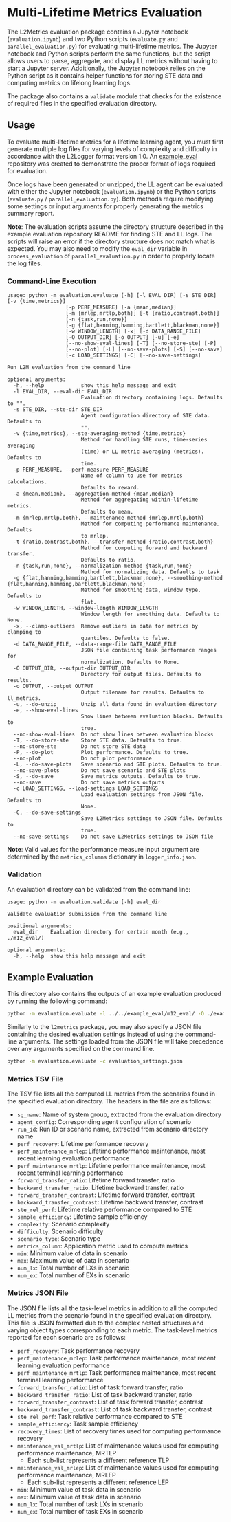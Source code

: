 # Multi-Lifetime Metrics Evaluation

The L2Metrics evaluation package contains a Jupyter notebook (`evaluation.ipynb`) and two Python scripts (`evaluate.py` and `parallel_evaluation.py`) for evaluating multi-lifetime metrics. The Jupyter notebook and Python scripts perform the same functions, but the script allows users to parse, aggregate, and display LL metrics without having to start a Jupyter server. Additionally, the Jupyter notebook relies on the Python script as it contains helper functions for storing STE data and computing metrics on lifelong learning logs.

The package also contains a `validate` module that checks for the existence of required files in the specified evaluation directory.

## Usage

To evaluate multi-lifetime metrics for a lifetime learning agent, you must first generate multiple log files for varying levels of complexity and difficulty in accordance with the L2Logger format version 1.0. An [example_eval](https://github.com/darpa-l2m/example_eval) repository was created to demonstrate the proper format of logs required for evaluation.

Once logs have been generated or unzipped, the LL agent can be evaluated with either the Jupyter notebook (`evaluation.ipynb`) or the Python scripts (`evaluate.py` / `parallel_evaluation.py`). Both methods require modifying some settings or input arguments for properly generating the metrics summary report.

**Note**: The evaluation scripts assume the directory structure described in the example evaluation repository README for finding STE and LL logs. The scripts will raise an error if the directory structure does not match what is expected. You may also need to modify the `eval_dir` variable in `process_evaluation` of `parallel_evaluation.py` in order to properly locate the log files.

### Command-Line Execution

```
usage: python -m evaluation.evaluate [-h] [-l EVAL_DIR] [-s STE_DIR] [-v {time,metrics}]
                   [-p PERF_MEASURE] [-a {mean,median}]
                   [-m {mrlep,mrtlp,both}] [-t {ratio,contrast,both}]
                   [-n {task,run,none}]
                   [-g {flat,hanning,hamming,bartlett,blackman,none}]
                   [-w WINDOW_LENGTH] [-x] [-d DATA_RANGE_FILE]
                   [-O OUTPUT_DIR] [-o OUTPUT] [-u] [-e]
                   [--no-show-eval-lines] [-T] [--no-store-ste] [-P]
                   [--no-plot] [-L] [--no-save-plots] [-S] [--no-save]
                   [-c LOAD_SETTINGS] [-C] [--no-save-settings]

Run L2M evaluation from the command line

optional arguments:
  -h, --help            show this help message and exit
  -l EVAL_DIR, --eval-dir EVAL_DIR
                        Evaluation directory containing logs. Defaults to "".
  -s STE_DIR, --ste-dir STE_DIR
                        Agent configuration directory of STE data. Defaults to
                        "".
  -v {time,metrics}, --ste-averaging-method {time,metrics}
                        Method for handling STE runs, time-series averaging
                        (time) or LL metric averaging (metrics). Defaults to
                        time.
  -p PERF_MEASURE, --perf-measure PERF_MEASURE
                        Name of column to use for metrics calculations.
                        Defaults to reward.
  -a {mean,median}, --aggregation-method {mean,median}
                        Method for aggregating within-lifetime metrics.
                        Defaults to mean.
  -m {mrlep,mrtlp,both}, --maintenance-method {mrlep,mrtlp,both}
                        Method for computing performance maintenance. Defaults
                        to mrlep.
  -t {ratio,contrast,both}, --transfer-method {ratio,contrast,both}
                        Method for computing forward and backward transfer.
                        Defaults to ratio.
  -n {task,run,none}, --normalization-method {task,run,none}
                        Method for normalizing data. Defaults to task.
  -g {flat,hanning,hamming,bartlett,blackman,none}, --smoothing-method {flat,hanning,hamming,bartlett,blackman,none}
                        Method for smoothing data, window type. Defaults to
                        flat.
  -w WINDOW_LENGTH, --window-length WINDOW_LENGTH
                        Window length for smoothing data. Defaults to None.
  -x, --clamp-outliers  Remove outliers in data for metrics by clamping to
                        quantiles. Defaults to false.
  -d DATA_RANGE_FILE, --data-range-file DATA_RANGE_FILE
                        JSON file containing task performance ranges for
                        normalization. Defaults to None.
  -O OUTPUT_DIR, --output-dir OUTPUT_DIR
                        Directory for output files. Defaults to results.
  -o OUTPUT, --output OUTPUT
                        Output filename for results. Defaults to ll_metrics.
  -u, --do-unzip        Unzip all data found in evaluation directory
  -e, --show-eval-lines
                        Show lines between evaluation blocks. Defaults to
                        true.
  --no-show-eval-lines  Do not show lines between evaluation blocks
  -T, --do-store-ste    Store STE data. Defaults to true.
  --no-store-ste        Do not store STE data
  -P, --do-plot         Plot performance. Defaults to true.
  --no-plot             Do not plot performance
  -L, --do-save-plots   Save scenario and STE plots. Defaults to true.
  --no-save-plots       Do not save scenario and STE plots
  -S, --do-save         Save metrics outputs. Defaults to true.
  --no-save             Do not save metrics outputs
  -c LOAD_SETTINGS, --load-settings LOAD_SETTINGS
                        Load evaluation settings from JSON file. Defaults to
                        None.
  -C, --do-save-settings
                        Save L2Metrics settings to JSON file. Defaults to
                        true.
  --no-save-settings    Do not save L2Metrics settings to JSON file
```

**Note**: Valid values for the performance measure input argument are determined by the `metrics_columns` dictionary in `logger_info.json`.

### Validation

An evaluation directory can be validated from the command line:

```
usage: python -m evaluation.validate [-h] eval_dir

Validate evaluation submission from the command line

positional arguments:
  eval_dir    Evaluation directory for certain month (e.g., ./m12_eval/)

optional arguments:
  -h, --help  show this help message and exit
```

## Example Evaluation

This directory also contains the outputs of an example evaluation produced by running the following command:

```bash
python -m evaluation.evaluate -l ../../example_eval/m12_eval/ -O ./example_results/ -o example_metrics
```

Similarly to the `l2metrics` package, you may also specify a JSON file containing the desired evaluation settings instead of using the command-line arguments. The settings loaded from the JSON file will take precedence over any arguments specified on the command line.

```bash
python -m evaluation.evaluate -c evaluation_settings.json
```

### Metrics TSV File

The TSV file lists all the computed LL metrics from the scenarios found in the specified evaluation directory. The headers in the file are as follows:

- `sg_name`: Name of system group, extracted from the evaluation directory
- `agent_config`: Corresponding agent configuration of scenario
- `run_id`: Run ID or scenario name, extracted from scenario directory name
- `perf_recovery`: Lifetime performance recovery
- `perf_maintenance_mrlep`: Lifetime performance maintenance, most recent learning evaluation performance
- `perf_maintenance_mrtlp`: Lifetime performance maintenance, most recent terminal learning performance
- `forward_transfer_ratio`: Lifetime forward transfer, ratio
- `backward_transfer_ratio`: Lifetime backward transfer, ratio
- `forward_transfer_contrast`: Lifetime forward transfer, contrast
- `backward_transfer_contrast`: Lifetime backward transfer, contrast
- `ste_rel_perf`: Lifetime relative performance compared to STE
- `sample_efficiency`: Lifetime sample efficiency
- `complexity`: Scenario complexity
- `difficulty`: Scenario difficulty
- `scenario_type`: Scenario type
- `metrics_column`: Application metric used to compute metrics
- `min`: Minimum value of data in scenario
- `max`: Maximum value of data in scenario
- `num_lx`: Total number of LXs in scenario
- `num_ex`: Total number of EXs in scenario

### Metrics JSON File

The JSON file lists all the task-level metrics in addition to all the computed LL metrics from the scenario found in the specified evaluation directory. This file is JSON formatted due to the complex nested structures and varying object types corresponding to each metric. The task-level metrics reported for each scenario are as follows:

- `perf_recovery`: Task performance recovery
- `perf_maintenance_mrlep`: Task performance maintenance, most recent learning evaluation performance
- `perf_maintenance_mrtlp`: Task performance maintenance, most recent terminal learning performance
- `forward_transfer_ratio`: List of task forward transfer, ratio
- `backward_transfer_ratio`: List of task backward transfer, ratio
- `forward_transfer_contrast`: List of task forward transfer, contrast
- `backward_transfer_contrast`: List of task backward transfer, contrast
- `ste_rel_perf`: Task relative performance compared to STE
- `sample_efficiency`: Task sample efficiency
- `recovery_times`: List of recovery times used for computing performance recovery
- `maintenance_val_mrtlp`: List of maintenance values used for computing performance maintenance, MRTLP
  - Each sub-list represents a different reference TLP
- `maintenance_val_mrlep`: List of maintenance values used for computing performance maintenance, MRLEP
  - Each sub-list represents a different reference LEP
- `min`: Minimum value of task data in scenario
- `max`: Minimum value of task data in scenario
- `num_lx`: Total number of task LXs in scenario
- `num_ex`: Total number of task EXs in scenario
